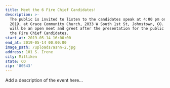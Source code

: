 ```yaml
---
title: Meet the 6 Fire Chief Candidates!
description: >-
  The public is invited to listen to the candidates speak at 4:00 pm on May 14,
  2019, at Grace Community Church, 2033 W South 1st St, Johnstown, CO. There
  will be an open meet and greet after the presentation for the public to meet
  the Fire Chief Candidates.
start_at: 2019-05-14 16:00:00
end_at: 2019-05-14 00:00:00
image_path: /uploads/asnn-2.jpg
address: 101 S. Irene
city: Milliken
state: CO
zip: '80543'
---
```


Add a description of the event here…